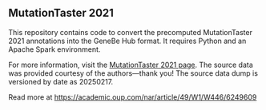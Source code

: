 ## MutationTaster 2021

This repository contains code to convert the precomputed MutationTaster 2021 annotations into the GeneBe Hub format. It requires Python and an Apache Spark environment.

For more information, visit the [MutationTaster 2021 page](https://www.genecascade.org/MutationTaster2021/#transcript). The source data was provided courtesy of the authors—thank you! The source data dump is versioned by date as 20250217.

Read more at https://academic.oup.com/nar/article/49/W1/W446/6249609

